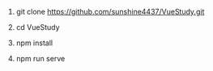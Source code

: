 1. git clone https://github.com/sunshine4437/VueStudy.git

1. cd VueStudy

1. npm install

1. npm run serve

